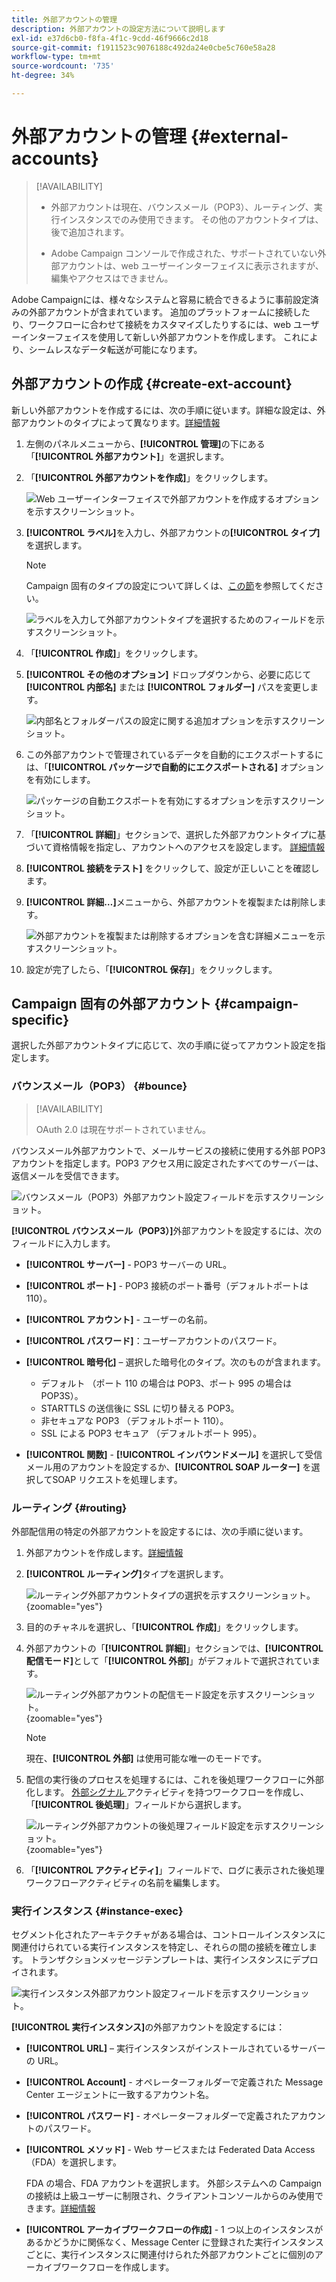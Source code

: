 ```yaml
---
title: 外部アカウントの管理
description: 外部アカウントの設定方法について説明します
exl-id: e37d6cb0-f8fa-4f1c-9cdd-46f9666c2d18
source-git-commit: f1911523c9076188c492da24e0cbe5c760e58a28
workflow-type: tm+mt
source-wordcount: '735'
ht-degree: 34%

---
```


# 外部アカウントの管理 {#external-accounts}

>[!AVAILABILITY]
>
>* 外部アカウントは現在、バウンスメール（POP3）、ルーティング、実行インスタンスでのみ使用できます。 その他のアカウントタイプは、後で追加されます。
>
>* Adobe Campaign コンソールで作成された、サポートされていない外部アカウントは、web ユーザーインターフェイスに表示されますが、編集やアクセスはできません。

Adobe Campaignには、様々なシステムと容易に統合できるように事前設定済みの外部アカウントが含まれています。 追加のプラットフォームに接続したり、ワークフローに合わせて接続をカスタマイズしたりするには、web ユーザーインターフェイスを使用して新しい外部アカウントを作成します。 これにより、シームレスなデータ転送が可能になります。

## 外部アカウントの作成 {#create-ext-account}

新しい外部アカウントを作成するには、次の手順に従います。詳細な設定は、外部アカウントのタイプによって異なります。[詳細情報](#campaign-specific)

1. 左側のパネルメニューから、**[!UICONTROL 管理]**&#x200B;の下にある「**[!UICONTROL 外部アカウント]**」を選択します。

1. 「**[!UICONTROL 外部アカウントを作成]**」をクリックします。

   ![Web ユーザーインターフェイスで外部アカウントを作成するオプションを示すスクリーンショット。](assets/external_account_create_1.png)

1. **[!UICONTROL ラベル]**&#x200B;を入力し、外部アカウントの&#x200B;**[!UICONTROL タイプ]**&#x200B;を選択します。

   >[!NOTE]
   >
   >Campaign 固有のタイプの設定について詳しくは、[この節](#campaign-specific)を参照してください。

   ![ ラベルを入力して外部アカウントタイプを選択するためのフィールドを示すスクリーンショット。](assets/external_account_create_2.png)

1. 「**[!UICONTROL 作成]**」をクリックします。

1. **[!UICONTROL その他のオプション]** ドロップダウンから、必要に応じて **[!UICONTROL 内部名]** または **[!UICONTROL フォルダー]** パスを変更します。

   ![ 内部名とフォルダーパスの設定に関する追加オプションを示すスクリーンショット。](assets/external_account_create_3.png)

1. この外部アカウントで管理されているデータを自動的にエクスポートするには、「**[!UICONTROL パッケージで自動的にエクスポートされる]** オプションを有効にします。<!--Exported where??-->

   ![ パッケージの自動エクスポートを有効にするオプションを示すスクリーンショット。](assets/external_account_create_exported.png)

1. 「**[!UICONTROL 詳細]**」セクションで、選択した外部アカウントタイプに基づいて資格情報を指定し、アカウントへのアクセスを設定します。 [詳細情報](#bounce)

1. **[!UICONTROL 接続をテスト]** をクリックして、設定が正しいことを確認します。

1. **[!UICONTROL 詳細…]**&#x200B;メニューから、外部アカウントを複製または削除します。

   ![ 外部アカウントを複製または削除するオプションを含む詳細メニューを示すスクリーンショット。](assets/external_account_create_4.png)

1. 設定が完了したら、「**[!UICONTROL 保存]**」をクリックします。

## Campaign 固有の外部アカウント {#campaign-specific}

選択した外部アカウントタイプに応じて、次の手順に従ってアカウント設定を指定します。

### バウンスメール（POP3） {#bounce}

>[!AVAILABILITY]
>
> OAuth 2.0 は現在サポートされていません。

バウンスメール外部アカウントで、メールサービスの接続に使用する外部 POP3 アカウントを指定します。POP3 アクセス用に設定されたすべてのサーバーは、返信メールを受信できます。

![ バウンスメール（POP3）外部アカウント設定フィールドを示すスクリーンショット。](assets/external_account_bounce.png)

**[!UICONTROL バウンスメール（POP3）]**&#x200B;外部アカウントを設定するには、次のフィールドに入力します。

* **[!UICONTROL サーバー]** - POP3 サーバーの URL。

* **[!UICONTROL ポート]** - POP3 接続のポート番号（デフォルトポートは 110）。

* **[!UICONTROL アカウント]** - ユーザーの名前。

* **[!UICONTROL パスワード]**：ユーザーアカウントのパスワード。

* **[!UICONTROL 暗号化]** – 選択した暗号化のタイプ。次のものが含まれます。
   * デフォルト （ポート 110 の場合は POP3、ポート 995 の場合は POP3S）。
   * STARTTLS の送信後に SSL に切り替える POP3。
   * 非セキュアな POP3 （デフォルトポート 110）。
   * SSL による POP3 セキュア （デフォルトポート 995）。

* **[!UICONTROL 関数]** - **[!UICONTROL インバウンドメール]** を選択して受信メール用のアカウントを設定するか、**[!UICONTROL SOAP ルーター]** を選択してSOAP リクエストを処理します。

### ルーティング {#routing}

外部配信用の特定の外部アカウントを設定するには、次の手順に従います。

1. 外部アカウントを作成します。[詳細情報](../administration/external-account.md#create-ext-account)

1. **[!UICONTROL ルーティング]**&#x200B;タイプを選択します。

   ![ ルーティング外部アカウントタイプの選択を示すスクリーンショット。](assets/external-account-routing.png){zoomable="yes"}

1. 目的のチャネルを選択し、「**[!UICONTROL 作成]**」をクリックします。

1. 外部アカウントの「**[!UICONTROL 詳細]**」セクションでは、**[!UICONTROL 配信モード]**&#x200B;として「**[!UICONTROL 外部]**」がデフォルトで選択されています。

   ![ ルーティング外部アカウントの配信モード設定を示すスクリーンショット。](assets/external-account-delivery-mode.png){zoomable="yes"}

   >[!NOTE]
   >
   >現在、**[!UICONTROL 外部]** は使用可能な唯一のモードです。

1. 配信の実行後のプロセスを処理するには、これを後処理ワークフローに外部化します。 [ 外部シグナル ](../workflows/activities/external-signal.md) アクティビティを持つワークフローを作成し、「**[!UICONTROL 後処理]**」フィールドから選択します。

   ![ ルーティング外部アカウントの後処理フィールド設定を示すスクリーンショット。](assets/external-account-post-processing.png){zoomable="yes"}

1. 「**[!UICONTROL アクティビティ]**」フィールドで、ログに表示された後処理ワークフローアクティビティの名前を編集します。<!--you can edit the name of the activity that will be created if you add an external or bulk delivery to a workflow-->

### 実行インスタンス {#instance-exec}

セグメント化されたアーキテクチャがある場合は、コントロールインスタンスに関連付けられている実行インスタンスを特定し、それらの間の接続を確立します。 トランザクションメッセージテンプレートは、実行インスタンスにデプロイされます。

![ 実行インスタンス外部アカウント設定フィールドを示すスクリーンショット。](assets/external_account_exec.png)

**[!UICONTROL 実行インスタンス]**&#x200B;の外部アカウントを設定するには：

* **[!UICONTROL URL]** – 実行インスタンスがインストールされているサーバーの URL。

* **[!UICONTROL Account]** - オペレーターフォルダーで定義された Message Center エージェントに一致するアカウント名。

* **[!UICONTROL パスワード]** - オペレーターフォルダーで定義されたアカウントのパスワード。

* **[!UICONTROL メソッド]** - Web サービスまたは Federated Data Access （FDA）を選択します。

  FDA の場合、FDA アカウントを選択します。 外部システムへの Campaign の接続は上級ユーザーに制限され、クライアントコンソールからのみ使用できます。[詳細情報](https://experienceleague.adobe.com/ja/docs/campaign/campaign-v8/connect/fda#_blank)

* **[!UICONTROL アーカイブワークフローの作成]** - 1 つ以上のインスタンスがあるかどうかに関係なく、Message Center に登録された実行インスタンスごとに、実行インスタンスに関連付けられた外部アカウントごとに個別のアーカイブワークフローを作成します。